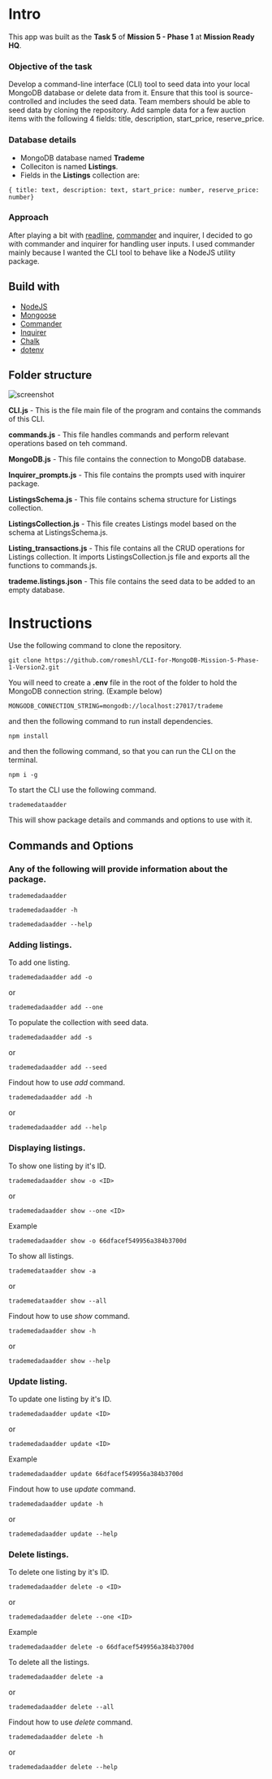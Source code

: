 # Intro

This app was built as the **Task 5** of **Mission 5 - Phase 1** at **Mission Ready HQ**. 

### Objective of the task
Develop a command-line interface (CLI) tool to seed data into your local MongoDB database or delete data from it.  Ensure that this tool is source-controlled and includes the seed data.  Team members should be able to seed data by cloning the repository.  Add sample data for a few auction items with the following 4 fields: title, description, start_price, reserve_price.

### Database details

* MongoDB database named **Trademe**
* Colleciton is named **Listings**.
* Fields in the **Listings** collection are: 
```
{ title: text, description: text, start_price: number, reserve_price: number}
```
### Approach
After playing a bit with [readline](https://www.npmjs.com/package/readline0), [commander](https://www.npmjs.com/package/commander) and inquirer, I decided to go with commander and inquirer for handling user inputs. I used commander mainly because I wanted the CLI tool to behave like a NodeJS utility package.

## Build with

* [NodeJS](https://nodejs.org/en)
* [Mongoose](https://www.npmjs.com/package/mongoose)
* [Commander](https://www.npmjs.com/package/commander)
* [Inquirer](https://www.npmjs.com/package/inquirer)
* [Chalk](https://www.npmjs.com/package/chalk)
* [dotenv](https://www.npmjs.com/package/dotenv)


## Folder structure

![screenshot](./Assests/Mission%205%20-%20Phase%201%20-%20Task%205%20-%20folder%20structure.png)

**CLI.js** - This is the file main file of the program and contains the commands of this CLI.

**commands.js** - This file handles commands and perform relevant operations based on teh command.

**MongoDB.js** - This file contains the connection to MongoDB database.

**Inquirer_prompts.js** - This file contains the prompts used with inquirer package.

**ListingsSchema.js** - This file contains schema structure for Listings collection.

**ListingsCollection.js** - This file creates Listings model based on the schema at ListingsSchema.js.

**Listing_transactions.js** - This file contains all the CRUD operations for Listings collection. It imports ListingsCollection.js file and exports all the functions to commands.js.

**trademe.listings.json** - This file contains the seed data to be added to an empty database.


# Instructions

Use the following command to clone the repository. 
``` 
git clone https://github.com/romeshl/CLI-for-MongoDB-Mission-5-Phase-1-Version2.git
```

You will need to create a **.env** file in the root of the folder to hold the MongoDB connection string. (Example below)

```
MONGODB_CONNECTION_STRING=mongodb://localhost:27017/trademe
```

and then the following command to run install dependencies. 
```
npm install
```

and then the following command, so that you can run the CLI on the terminal. 
```
npm i -g
```

To start the CLI use the following command.
```
trademedataadder
```
This will show package details and commands and options to use with it.

## Commands and Options

### Any of the following will provide information about the package.
```
trademedadaadder
```
```
trademedadaadder -h 
```
```
trademedadaadder --help
```
### Adding listings.
To add one listing.
```
trademedadaadder add -o
```
or
```
trademedadaadder add --one
```
To populate the collection with seed data.
```
trademedadaadder add -s
```
or
```
trademedadaadder add --seed
```
Findout how to use *add* command.
```
trademedadaadder add -h
```
or
```
trademedadaadder add --help
```

### Displaying listings.
To show one listing by it's ID.
```
trademedadaadder show -o <ID>
```
or
```
trademedadaadder show --one <ID>
```
Example
```
trademedadaadder show -o 66dfacef549956a384b3700d
```
To show all listings.

```
trademedataadder show -a
```
or 
```
trademedataadder show --all
```
Findout how to use *show* command.
```
trademedadaadder show -h
```
or
```
trademedadaadder show --help
```

### Update listing.
To update one listing by it's ID.
```
trademedadaadder update <ID>
```
or
```
trademedadaadder update <ID>
```
Example
```
trademedadaadder update 66dfacef549956a384b3700d
```

Findout how to use *update* command.
```
trademedadaadder update -h
```
or
```
trademedadaadder update --help
```
### Delete listings.
To delete one listing by it's ID.
```
trademedadaadder delete -o <ID>
```
or
```
trademedadaadder delete --one <ID>
```
Example
```
trademedadaadder delete -o 66dfacef549956a384b3700d
```
To delete all the listings.
```
trademedadaadder delete -a
```
or
```
trademedadaadder delete --all
```

Findout how to use *delete* command.
```
trademedadaadder delete -h
```
or
```
trademedadaadder delete --help
```
